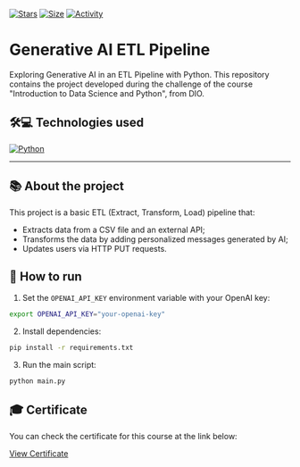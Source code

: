[![Stars](https://img.shields.io/github/stars/maluojuara/IA_generativa_pipeline_etl?color=ffff00&label=Stars&logo=Stars&style=flat)](https://github.com/maluojuara/IA_generativa_pipeline_etl)
[![Size](https://img.shields.io/github/repo-size/maluojuara/IA_generativa_pipeline_etl?color=blue&label=Size&logo=Size&style=flat)](https://github.com/maluojuara/IA_generativa_pipeline_etl)
[![Activity](https://img.shields.io/github/last-commit/maluojuara/IA_generativa_pipeline_etl?color=red&label=Last%20Commit&style=flat)](https://github.com/maluojuara/IA_generativa_pipeline_etl)

# Generative AI ETL Pipeline  
Exploring Generative AI in an ETL Pipeline with Python.
This repository contains the project developed during the challenge of the course "Introduction to Data Science and Python", from DIO.

## 🛠️💻 Technologies used

[![Python](https://img.shields.io/badge/Python-3776AB?style=for-the-badge&logo=python&logoColor=white)](https://www.python.org/)

---

## 📚 About the project

This project is a basic ETL (Extract, Transform, Load) pipeline that:

- Extracts data from a CSV file and an external API;
- Transforms the data by adding personalized messages generated by AI;
- Updates users via HTTP PUT requests.

## 🚀 How to run

1. Set the `OPENAI_API_KEY` environment variable with your OpenAI key:

```bash
export OPENAI_API_KEY="your-openai-key"
```

2. Install dependencies:

```bash
pip install -r requirements.txt
```

3. Run the main script:

```bash
python main.py
```

## 🎓 Certificate

You can check the certificate for this course at the link below:

[View Certificate](https://www.dio.me/certificate/FDAC2FD8/share)

